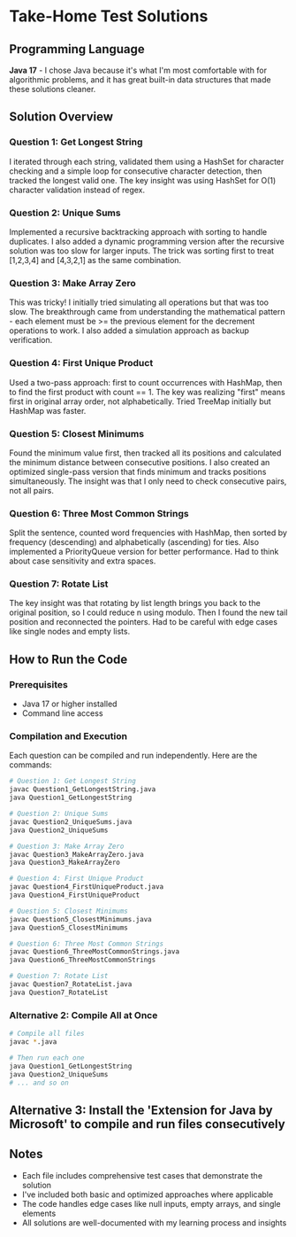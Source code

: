 # Take-Home Test Solutions

## Programming Language
**Java 17** - I chose Java because it's what I'm most comfortable with for algorithmic problems, and it has great built-in data structures that made these solutions cleaner.

## Solution Overview

### Question 1: Get Longest String
I iterated through each string, validated them using a HashSet for character checking and a simple loop for consecutive character detection, then tracked the longest valid one. The key insight was using HashSet for O(1) character validation instead of regex.

### Question 2: Unique Sums
Implemented a recursive backtracking approach with sorting to handle duplicates. I also added a dynamic programming version after the recursive solution was too slow for larger inputs. The trick was sorting first to treat [1,2,3,4] and [4,3,2,1] as the same combination.

### Question 3: Make Array Zero
This was tricky! I initially tried simulating all operations but that was too slow. The breakthrough came from understanding the mathematical pattern - each element must be >= the previous element for the decrement operations to work. I also added a simulation approach as backup verification.

### Question 4: First Unique Product
Used a two-pass approach: first to count occurrences with HashMap, then to find the first product with count == 1. The key was realizing "first" means first in original array order, not alphabetically. Tried TreeMap initially but HashMap was faster.

### Question 5: Closest Minimums
Found the minimum value first, then tracked all its positions and calculated the minimum distance between consecutive positions. I also created an optimized single-pass version that finds minimum and tracks positions simultaneously. The insight was that I only need to check consecutive pairs, not all pairs.

### Question 6: Three Most Common Strings
Split the sentence, counted word frequencies with HashMap, then sorted by frequency (descending) and alphabetically (ascending) for ties. Also implemented a PriorityQueue version for better performance. Had to think about case sensitivity and extra spaces.

### Question 7: Rotate List
The key insight was that rotating by list length brings you back to the original position, so I could reduce n using modulo. Then I found the new tail position and reconnected the pointers. Had to be careful with edge cases like single nodes and empty lists.

## How to Run the Code

### Prerequisites
- Java 17 or higher installed
- Command line access

### Compilation and Execution

Each question can be compiled and run independently. Here are the commands:

```bash
# Question 1: Get Longest String
javac Question1_GetLongestString.java
java Question1_GetLongestString

# Question 2: Unique Sums
javac Question2_UniqueSums.java
java Question2_UniqueSums

# Question 3: Make Array Zero
javac Question3_MakeArrayZero.java
java Question3_MakeArrayZero

# Question 4: First Unique Product
javac Question4_FirstUniqueProduct.java
java Question4_FirstUniqueProduct

# Question 5: Closest Minimums
javac Question5_ClosestMinimums.java
java Question5_ClosestMinimums

# Question 6: Three Most Common Strings
javac Question6_ThreeMostCommonStrings.java
java Question6_ThreeMostCommonStrings

# Question 7: Rotate List
javac Question7_RotateList.java
java Question7_RotateList
```

### Alternative 2: Compile All at Once
```bash
# Compile all files
javac *.java

# Then run each one
java Question1_GetLongestString
java Question2_UniqueSums
# ... and so on
```

## Alternative 3: Install the 'Extension for Java by Microsoft' to compile and run files consecutively

## Notes
- Each file includes comprehensive test cases that demonstrate the solution
- I've included both basic and optimized approaches where applicable
- The code handles edge cases like null inputs, empty arrays, and single elements
- All solutions are well-documented with my learning process and insights

